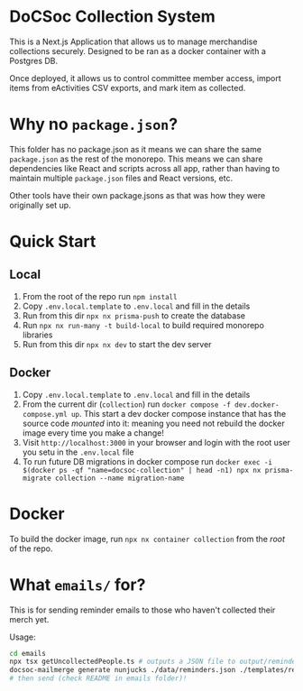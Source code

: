 # DoCSoc Collection System

This is a Next.js Application that allows us to manage merchandise collections securely. Designed to be ran as a docker container with a Postgres DB.

Once deployed, it allows us to control committee member access, import items from eActivities CSV exports, and mark item as collected.

# Why no `package.json`?

This folder has no package.json as it means we can share the same `package.json` as the rest of the monorepo. This means we can share dependencies like React and scripts across all app, rather than having to maintain multiple `package.json` files and React versions, etc.

Other tools have their own package.jsons as that was how they were originally set up.

# Quick Start

## Local

1. From the root of the repo run `npm install`
2. Copy `.env.local.template` to `.env.local` and fill in the details
3. Run from this dir `npx nx prisma-push` to create the database
4. Run `npx nx run-many -t build-local` to build required monorepo libraries
5. Run from this dir `npx nx dev` to start the dev server

## Docker

1. Copy `.env.local.template` to `.env.local` and fill in the details
2. From the current dir (`collection`) run `docker compose -f dev.docker-compose.yml up`. This start a dev docker compose instance that has the source code _mounted_ into it: meaning you need not rebuild the docker image every time you make a change!
3. Visit `http://localhost:3000` in your browser and login with the root user you setu in the `.env.local` file
4. To run future DB migrations in docker compose run `docker exec -i $(docker ps -qf "name=docsoc-collection" | head -n1) npx nx prisma-migrate collection --name migration-name`

# Docker

To build the docker image, run `npx nx container collection` from the _root_ of the repo.

# What `emails/` for?

This is for sending reminder emails to those who haven't collected their merch yet.

Usage:

```bash
cd emails
npx tsx getUncollectedPeople.ts # outputs a JSON file to output/reminders.json
docsoc-mailmerge generate nunjucks ./data/reminders.json ./templates/reminder.njk -s json -o output -n reminders
# then send (check README in emails folder)!
```
